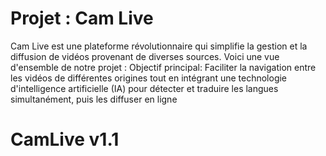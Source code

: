 # Projet : Cam Live
Cam Live est une plateforme révolutionnaire qui simplifie la gestion et la diffusion de vidéos provenant de diverses sources. Voici une vue d'ensemble de notre projet :
Objectif principal:
Faciliter la navigation entre les vidéos de différentes origines tout en intégrant une technologie d'intelligence artificielle (IA) pour détecter et traduire les langues simultanément, puis les diffuser en ligne
# CamLive v1.1